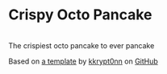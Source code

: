 # **Crispy Octo Pancake**
<br />
The crispiest octo pancake to ever pancake

Based on [a template](https://github.com/kkrypt0nn/Python-Discord-Bot-Template) by [kkrypt0nn](https://github.com/kkrypt0nn) on [GitHub](https://github.com/)